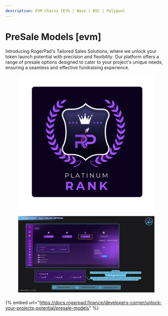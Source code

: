 ```yaml
---
description: EVM Chains [Eth | Base | BSC | Polygon]
---
```


# PreSale Models \[evm]

Introducing RogerPad's Tailored Sales Solutions, where we unlock your token launch potential with precision and flexibility. Our platform offers a range of presale options designed to cater to your project's unique needs, ensuring a seamless and effective fundraising experience.



<figure><img src="../../.gitbook/assets/4.png" alt=""><figcaption></figcaption></figure>

<figure><img src="../../.gitbook/assets/Step 3 - Sales Options.png" alt=""><figcaption></figcaption></figure>

#### &#x20;<a href="#public-sale" id="public-sale"></a>

{% embed url="https://docs.rogerpad.finance/developers-corner/unlock-your-projects-potential/presale-models" %}
